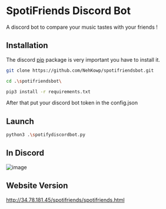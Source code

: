 # SpotiFriends Discord Bot

A discord bot to compare your music tastes with your friends ! 


## Installation

The discord [pip](https://pypi.org/project/discord.py/) package is very important you have to install it.

```bash
git clone https://github.com/NehKowp/spotifriendsbot.git

cd .\spotifriendsbot\

pip3 install -r requirements.txt
```
After that put your discord bot token in the config.json 


## Launch
```bash
python3 .\spotifydiscordbot.py
```

## In Discord
![image](https://user-images.githubusercontent.com/90217593/189455143-8f2c5615-41f3-4430-a9ba-3471dd84d4d5.png)


## Website Version
http://34.78.181.45/spotifriends/spotifriends.html
